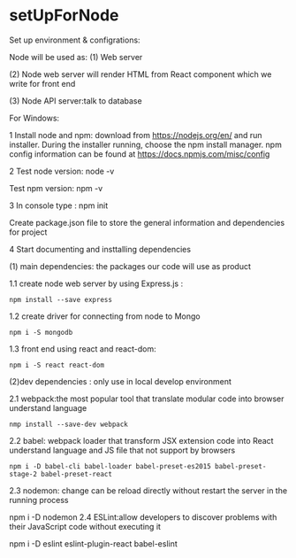 # setUpForNode


Set up environment & configrations:

Node will be used as: (1) Web server

(2) Node web server will render HTML from React component which we write for front end

(3) Node API server:talk to database

For Windows:

1 Install node and npm: download from https://nodejs.org/en/ and run installer. During the installer running, choose the npm install manager. npm config information can be found at https://docs.npmjs.com/misc/config

2 Test node version: node -v

Test npm version: npm -v

3 In console type : npm init

Create package.json file to store the general information and dependencies for project

4 Start documenting and insttalling dependencies

(1) main dependencies: the packages our code will use as product

1.1 create node web server by using Express.js :

    npm install --save express
1.2 create driver for connecting from node to Mongo

    npm i -S mongodb
1.3 front end using react and react-dom:

    npm i -S react react-dom
(2)dev dependencies : only use in local develop environment

2.1 webpack:the most popular tool that translate modular code into browser understand language

    nmp install --save-dev webpack
2.2 babel: webpack loader that transform JSX extension code into React understand language and JS file that not support by browsers

    npm i -D babel-cli babel-loader babel-preset-es2015 babel-preset-stage-2 babel-preset-react
2.3 nodemon: change can be reload directly without restart the server in the running process

   npm i -D nodemon
2.4 ESLint:allow developers to discover problems with their JavaScript code without executing it

   npm i -D eslint eslint-plugin-react babel-eslint
